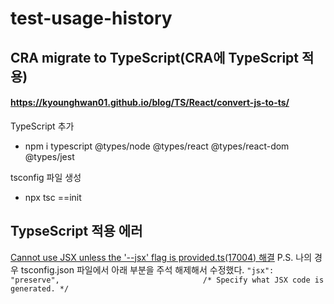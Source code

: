 # test-usage-history

## CRA migrate to TypeScript(CRA에 TypeScript 적용)
#### https://kyounghwan01.github.io/blog/TS/React/convert-js-to-ts/
TypeScript 추가
- npm i typescript @types/node @types/react @types/react-dom @types/jest

tsconfig 파일 생성
- npx tsc ==init

## TypseScript 적용 에러

[Cannot use JSX unless the '--jsx' flag is provided.ts(17004) 해결](https://steadily-worked.tistory.com/632)
P.S. 나의 경우 tsconfig.json 파일에서 아래 부분을 주석 해제해서 수정했다.
`
"jsx": "preserve",                                /* Specify what JSX code is generated. */
`